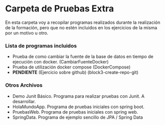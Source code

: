 # Carpeta de Pruebas Extra

En esta carpeta voy a recopilar programas realizados durante la realización de la formación, pero que no estén incluidos en los ejercicios de la misma por un motivo u otro.

### Lista de programas incluidos
- Prueba de como cambiar la fuente de la base de datos en tiempo de ejecución con docker. (CambiarFuenteDocker)
- Prueba de utilización docker compose (DockerCompose)
- **PENDIENTE** (Ejercicio sobre github) (block3-create-repo-git)


### Otros Archivos
- Demo Junit Básico. Programa para realizar pruebas con Junit. A desarrollar.
- HolaMundoApp. Programa de pruebas iniciales con spring boot.
- PruebasWeb. Programa de pruebas iniciales con spring web.
- SpringData. Programa de ejemplo sencillo de JPA / Spring Data